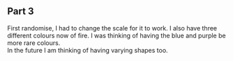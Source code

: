 ## Part 3

First randomise, I had to change the scale for it to work. I also have three different colours now of fire. I was thinking of having the blue and purple be more rare colours.  
In the future I am thinking of having varying shapes too. 
